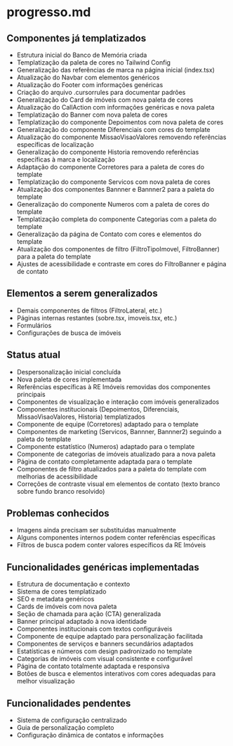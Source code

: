 # progresso.md

## Componentes já templatizados
- Estrutura inicial do Banco de Memória criada
- Templatização da paleta de cores no Tailwind Config
- Generalização das referências de marca na página inicial (index.tsx)
- Atualização do Navbar com elementos genéricos
- Atualização do Footer com informações genéricas
- Criação do arquivo .cursorrules para documentar padrões
- Generalização do Card de imóveis com nova paleta de cores
- Atualização do CallAction com informações genéricas e nova paleta
- Templatização do Banner com nova paleta de cores
- Templatização do componente Depoimentos com nova paleta de cores
- Generalização do componente Diferenciais com cores do template
- Atualização do componente MissaoVisaoValores removendo referências específicas de localização
- Generalização do componente Historia removendo referências específicas à marca e localização
- Adaptação do componente Corretores para a paleta de cores do template
- Templatização do componente Servicos com nova paleta de cores
- Atualização dos componentes Bannner e Bannner2 para a paleta do template
- Generalização do componente Numeros com a paleta de cores do template
- Templatização completa do componente Categorias com a paleta do template
- Generalização da página de Contato com cores e elementos do template
- Atualização dos componentes de filtro (FiltroTipoImovel, FiltroBanner) para a paleta do template
- Ajustes de acessibilidade e contraste em cores do FiltroBanner e página de contato

## Elementos a serem generalizados
- Demais componentes de filtros (FiltroLateral, etc.)
- Páginas internas restantes (sobre.tsx, imoveis.tsx, etc.)
- Formulários
- Configurações de busca de imóveis

## Status atual
- Despersonalização inicial concluída
- Nova paleta de cores implementada
- Referências específicas à RE Imóveis removidas dos componentes principais
- Componentes de visualização e interação com imóveis generalizados
- Componentes institucionais (Depoimentos, Diferenciais, MissaoVisaoValores, Historia) templatizados
- Componente de equipe (Corretores) adaptado para o template
- Componentes de marketing (Servicos, Bannner, Bannner2) seguindo a paleta do template
- Componente estatístico (Numeros) adaptado para o template
- Componente de categorias de imóveis atualizado para a nova paleta
- Página de contato completamente adaptada para o template
- Componentes de filtro atualizados para a paleta do template com melhorias de acessibilidade
- Correções de contraste visual em elementos de contato (texto branco sobre fundo branco resolvido)

## Problemas conhecidos
- Imagens ainda precisam ser substituídas manualmente
- Alguns componentes internos podem conter referências específicas
- Filtros de busca podem conter valores específicos da RE Imóveis

## Funcionalidades genéricas implementadas
- Estrutura de documentação e contexto
- Sistema de cores templatizado
- SEO e metadata genéricos
- Cards de imóveis com nova paleta
- Seção de chamada para ação (CTA) generalizada
- Banner principal adaptado à nova identidade
- Componentes institucionais com textos configuráveis
- Componente de equipe adaptado para personalização facilitada
- Componentes de serviços e banners secundários adaptados
- Estatísticas e números com design padronizado no template
- Categorias de imóveis com visual consistente e configurável
- Página de contato totalmente adaptada e responsiva
- Botões de busca e elementos interativos com cores adequadas para melhor visualização

## Funcionalidades pendentes
- Sistema de configuração centralizado
- Guia de personalização completo
- Configuração dinâmica de contatos e informações 